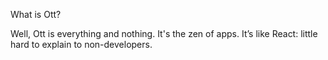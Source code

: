  What is Ott?

Well, Ott is everything and nothing. It's the zen of apps.
It’s like React: little hard to explain to non-developers.
